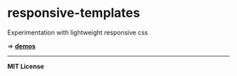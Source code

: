 # responsive-templates
Experimentation with lightweight responsive css

=> **[demos](http://jdh11235.github.io/responsive-templates)**

___

**MIT License**
